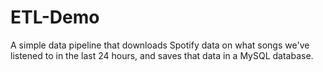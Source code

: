 # ETL-Demo
A simple data pipeline that downloads Spotify data on what songs we've listened to in the last 24 hours, and saves that data in a MySQL database.
